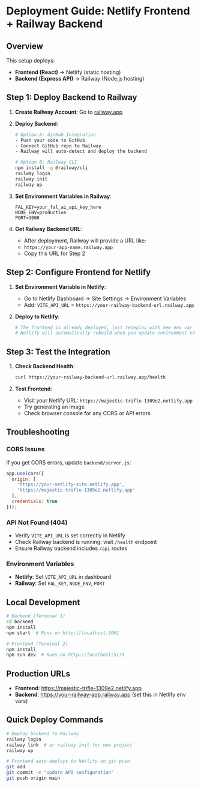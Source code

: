 # Deployment Guide: Netlify Frontend + Railway Backend

## Overview
This setup deploys:
- **Frontend (React)** → Netlify (static hosting)
- **Backend (Express API)** → Railway (Node.js hosting)

## Step 1: Deploy Backend to Railway

1. **Create Railway Account**: Go to [railway.app](https://railway.app)

2. **Deploy Backend**:
   ```bash
   # Option A: GitHub Integration
   - Push your code to GitHub
   - Connect GitHub repo to Railway
   - Railway will auto-detect and deploy the backend
   
   # Option B: Railway CLI
   npm install -g @railway/cli
   railway login
   railway init
   railway up
   ```

3. **Set Environment Variables in Railway**:
   ```
   FAL_KEY=your_fal_ai_api_key_here
   NODE_ENV=production
   PORT=3000
   ```

4. **Get Railway Backend URL**:
   - After deployment, Railway will provide a URL like:
   - `https://your-app-name.railway.app`
   - Copy this URL for Step 2

## Step 2: Configure Frontend for Netlify

1. **Set Environment Variable in Netlify**:
   - Go to Netlify Dashboard → Site Settings → Environment Variables
   - Add: `VITE_API_URL` = `https://your-railway-backend-url.railway.app`

2. **Deploy to Netlify**:
   ```bash
   # The frontend is already deployed, just redeploy with new env var
   # Netlify will automatically rebuild when you update environment variables
   ```

## Step 3: Test the Integration

1. **Check Backend Health**:
   ```bash
   curl https://your-railway-backend-url.railway.app/health
   ```

2. **Test Frontend**:
   - Visit your Netlify URL: `https://majestic-trifle-1309e2.netlify.app`
   - Try generating an image
   - Check browser console for any CORS or API errors

## Troubleshooting

### CORS Issues
If you get CORS errors, update `backend/server.js`:
```javascript
app.use(cors({
  origin: [
    'https://your-netlify-site.netlify.app',
    'https://majestic-trifle-1309e2.netlify.app'
  ],
  credentials: true
}));
```

### API Not Found (404)
- Verify `VITE_API_URL` is set correctly in Netlify
- Check Railway backend is running: visit `/health` endpoint
- Ensure Railway backend includes `/api` routes

### Environment Variables
- **Netlify**: Set `VITE_API_URL` in dashboard
- **Railway**: Set `FAL_KEY`, `NODE_ENV`, `PORT`

## Local Development

```bash
# Backend (Terminal 1)
cd backend
npm install
npm start  # Runs on http://localhost:3001

# Frontend (Terminal 2)
npm install
npm run dev  # Runs on http://localhost:5173
```

## Production URLs
- **Frontend**: https://majestic-trifle-1309e2.netlify.app
- **Backend**: https://your-railway-app.railway.app (set this in Netlify env vars)

## Quick Deploy Commands

```bash
# Deploy backend to Railway
railway login
railway link  # or railway init for new project
railway up

# Frontend auto-deploys to Netlify on git push
git add .
git commit -m "Update API configuration"
git push origin main
```